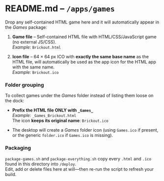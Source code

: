 # README.md – `/apps/games`

Drop any self-contained HTML game here and it will automatically appear in the *Games* package:

1. **Game file** –  Self-contained HTML file with HTML/CSS/JavaScript game (no external JS/CSS).  
   *Example:* `Brickout.html`

2. **Icon file** – 64 × 64 px ICO with **exactly the same base name** as the HTML file, will automatically be used as the app icon for the HTML app with the same name.  
   *Example:* `Brickout.ico`

### Folder grouping  
To collect games under the *Games* folder instead of listing them loose on the dock:

- **Prefix the HTML file ONLY with `_Games_`**  
  *Example:* `_Games_Brickout.html`  
  The icon **keeps its original name**: `Brickout.ico`

- The desktop will create a *Games* folder icon (using `Games.ico` if present, or the generic `folder.ico` if `Games.ico` is missing).

### Packaging  
`package-games.sh` and `package-everything.sh` copy every `.html` and `.ico` found in this directory into `/deploy`.  
Edit, add or delete files here at will—then re-run the script to refresh your build.